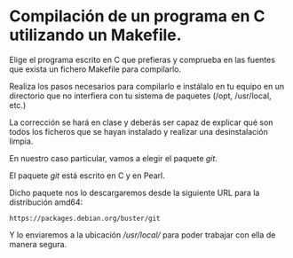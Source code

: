 # Compilación de un programa en C utilizando un Makefile.

Elige el programa escrito en C que prefieras y comprueba en las fuentes que
exista un fichero Makefile para compilarlo.

Realiza los pasos necesarios para compilarlo e instálalo en tu equipo en un
directorio que no interfiera con tu sistema de paquetes (/opt, /usr/local, etc.)

La corrección se hará en clase y deberás ser capaz de explicar qué son todos
los ficheros que se hayan instalado y realizar una desinstalación limpia.


En nuestro caso particular, vamos a elegir el paquete _git_.

El paquete _git_ está escrito en C y en Pearl.

Dicho paquete nos lo descargaremos desde la siguiente URL para la distribución
amd64:

```
https://packages.debian.org/buster/git
```

Y lo enviaremos a la ubicación _/usr/local/_ para poder trabajar con ella
de manera segura.


